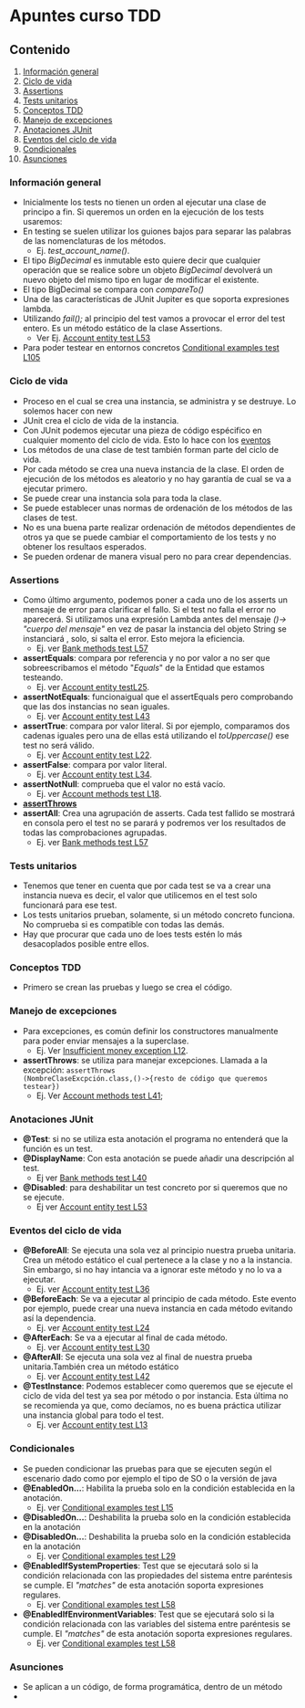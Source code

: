 # Apuntes curso TDD

## Contenido 
1. [Información general](#informacion-general)
2. [Ciclo de vida](#ciclo-de-vida)
3. [Assertions](#assertions)
4. [Tests unitarios](#tests-unitarios)
5. [Conceptos TDD](#conceptos-tdd)
6. [Manejo de excepciones](#manejo-de-excepciones)
7. [Anotaciones JUnit](#anotaciones-junit)
8. [Eventos del ciclo de vida](#eventos-del-ciclo-de-vida)
9. [Condicionales](#condicionales)
10. [Asunciones](#asunciones)



### Información general
- Inicialmente los tests no tienen un orden al ejecutar una clase de principo a fin. Si queremos un orden en la ejecución de los tests usaremos:
- En testing se suelen utilizar los guiones bajos para separar las palabras de las nomenclaturas de los métodos. 
  * Ej. *test_account_name()*.
- El tipo *BigDecimal* es inmutable esto quiere decir que cualquier operación que se realice sobre un objeto *BigDecimal* devolverá un nuevo objeto del mismo tipo en lugar de modificar el existente.
- El tipo BigDecimal se compara con *compareTo()*
- Una de las características de JUnit Jupiter es que soporta expresiones lambda.
- Utilizando *fail();* al principio del test vamos a provocar el error del test entero. Es un método estático de la clase Assertions.
   * Ver Ej. [Account entity test L53][account-entity-test-L53]
- Para poder testear en entornos concretos [Conditional examples test L105][conditional-examples-test-L105]


### Ciclo de vida
- Proceso en el cual se crea una instancia, se administra y se destruye. Lo solemos hacer con new
- JUnit crea el ciclo de vida de la instancia.
- Con JUnit podemos ejecutar una pieza de código espécifico en cualquier momento del ciclo de vida. Esto lo hace con los [eventos](#eventos-del-ciclo-de-vida)
- Los métodos de una clase de test también forman parte del ciclo de vida.
- Por cada método se crea una nueva instancia de la clase. El orden de ejecución de los métodos es aleatorio y no hay garantía de cual se va a ejecutar primero.
- Se puede crear una instancia sola para toda la clase.
- Se puede establecer unas normas de ordenación de los métodos de las clases de test.
- No es una buena parte realizar ordenación de métodos dependientes de otros ya que se puede cambiar el comportamiento de los tests y no obtener los resultaos esperados.
- Se pueden ordenar de manera visual pero no para crear dependencias.


### Assertions
- Como último argumento, podemos poner a cada uno de los asserts un mensaje de error para clarificar el fallo. Si el test no falla el error no aparecerá. Si utilizamos una expresión Lambda antes del mensaje
  *()-> "cuerpo del mensaje"* en vez de pasar la instancia del objeto String se instanciará , solo, si salta el error. Esto mejora la eficiencia.
   * Ej. ver [Bank methods test L57][bank-methods-test-L57]
- **assertEquals**: compara por referencia y no por valor a no ser que sobreescribamos el método "*Equals*" de la Entidad que estamos testeando. 
   * Ej. ver [Account entity testL25][account-entity-L25].
- **assertNotEquals**: funcionaigual que el assertEquals pero comprobando que las dos instancias no sean iguales.
   * Ej. ver [Account entity test L43][account-entity-test-L43]
- **assertTrue**: compara por valor literal. Si por ejemplo, comparamos dos cadenas iguales pero una de ellas está utilizando el *toUppercase()* ese test no será válido. 
   * Ej. ver [Account entity test L22][account-entity-test-L22].
- **assertFalse**: compara por valor literal.
   * Ej. ver [Account entity test L34][account-entity-test-L34].
- **assertNotNull**: comprueba que el valor no está vacío.
   * Ej. ver [Account methods test L18][account-methods-test-L18].
- [**assertThrows**](#manejo-de-excepciones)
- **assertAll**: Crea una agrupación de asserts. Cada test fallido se mostrará en consola pero el test no se parará y podremos ver los resultados de todas las comprobaciones agrupadas.
   * Ej. ver [Bank methods test L57][bank-methods-test-L57]

### Tests unitarios 
- Tenemos que tener en cuenta que por cada test se va a crear una instancia nueva es decir, el valor que utilicemos en el test solo funcionará para ese test.
- Los tests unitarios prueban, solamente, si un método concreto funciona. No comprueba si es compatible con todas las demás.
- Hay que procurar que cada uno de loes tests estén lo más desacoplados posible entre ellos.

### Conceptos TDD
- Primero se crean las pruebas y luego se crea el código.

### Manejo de excepciones
- Para excepciones, es común definir los constructores manualmente para poder enviar mensajes a la superclase.
   * Ej. Ver [Insufficient money exception L12][insufficient-money-exception-L12].
- **assertThrows**: se utiliza para manejar excepciones. Llamada a la excepción:
    <code>assertThrows (NombreClaseExcpción.class,()->{resto de código que queremos testear})</code>
   * Ej. Ver [Account methods test L41][account-methods-test-L41];
    
### Anotaciones JUnit
- **@Test**: si no se utiliza esta anotación el programa no entenderá que la función es un test.
- **@DisplayName**: Con esta anotación se puede añadir una descripción al test.
   * Ej ver [Bank methods test L40][bank-methods-test-L40]
- **@Disabled**: para deshabilitar un test concreto por si queremos que no se ejecute.
   * Ej ver [Account entity test L53][account-entity-test-L53]

 ### Eventos del ciclo de vida
- **@BeforeAll**: Se ejecuta una sola vez al principio nuestra prueba unitaria. Crea un método estático el cual pertenece a la clase y no a la instancia. Sin embargo, si no hay intancia va a ignorar este método y no lo va a ejecutar.
   * Ej. ver  [Account entity test L36][account-entity-test-L36]
- **@BeforeEach**: Se va a ejecutar al principio de cada método. Este evento por ejemplo, puede crear una nueva instancia en cada método evitando así la dependencia.
   * Ej. ver  [Account entity test L24][account-entity-test-L24]
- **@AfterEach**: Se va a ejecutar al final de cada método.
   * Ej. ver  [Account entity test L30][account-entity-test-L30]
- **@AfterAll**: Se ejecuta una sola vez al final de nuestra prueba unitaria.También crea un método estático
   * Ej. ver  [Account entity test L42][account-entity-test-L42]
- **@TestInstance**: Podemos establecer como queremos que se ejecute el ciclo de vida del test ya sea por método o por instancia. Esta última no se recomienda ya que, como decíamos, no es buena práctica utilizar una instancia global para todo el test.
   * Ej. ver  [Account entity test L13][account-entity-test-L13]

### Condicionales
- Se pueden condicionar las pruebas para que se ejecuten según el escenario dado como por ejemplo el tipo de SO o la versión de java
- **@EnabledOn...**: Habilita la prueba solo en la condición establecida en la anotación.
  * Ej. ver  [Conditional examples test L15][conditional-examples-test-L15]
- **@DisabledOn...**: Deshabilita la prueba solo en la condición establecida en la anotación
- **@DisabledOn...**: Deshabilita la prueba solo en la condición establecida en la anotación
  * Ej. ver [Conditional examples test L29][conditional-examples-test-L29]
- **@EnabledIfSystemProperties**: Test que se ejecutará solo si la condición relacionada con las propiedades del sistema entre paréntesis se cumple. El *"matches"* de esta anotación soporta expresiones regulares.
  * Ej. ver [Conditional examples test L58][conditional-examples-test-L58]
- **@EnabledIfEnvironmentVariables**: Test que se ejecutará solo si la condición relacionada con las variables del sistema entre paréntesis se cumple. El *"matches"* de esta anotación soporta expresiones regulares.
  * Ej. ver [Conditional examples test L58][conditional-examples-test-L58]

### Asunciones
- Se aplican a un código, de forma programática, dentro de un método
- 


[account-entity-L25]: https://github.com/irinacadu/TDD-Course/blob/1c67331cc3952452c4dc9148d7a75f9626febf2e/src/main/java/tddCourse/tdd/Entities/Account.java#L25
[account-entity-test-L22]: https://github.com/irinacadu/TDD-Course/blob/c81aa88ec3b839221f58b29aa03bd766f36b108f/src/test/java/tddCourse/tdd/Entities/AccountTest.java#L22
[account-entity-test-L34]: https://github.com/irinacadu/TDD-Course/blob/c81aa88ec3b839221f58b29aa03bd766f36b108f/src/test/java/tddCourse/tdd/Entities/AccountTest.java#L34
[account-entity-test-L43]: https://github.com/irinacadu/TDD-Course/blob/c81aa88ec3b839221f58b29aa03bd766f36b108f/src/test/java/tddCourse/tdd/Entities/AccountTest.java#L43
[account-entity-test-L53]:https://github.com/irinacadu/TDD-Course/blob/7ed3ffc7cd1db2a334db6e14e791556e75c2558e/src/test/java/tddCourse/tdd/Entities/AccountTest.java#L53
[account-entity-test-L24]:https://github.com/irinacadu/TDD-Course/blob/463ad1da5012fe0478193b52216263abecec1d53/src/test/java/tddCourse/tdd/Entities/AccountTest.java#L24
[account-entity-test-L30]:https://github.com/irinacadu/TDD-Course/blob/463ad1da5012fe0478193b52216263abecec1d53/src/test/java/tddCourse/tdd/Entities/AccountTest.java#L30
[account-entity-test-L36]: https://github.com/irinacadu/TDD-Course/blob/133e856b7c03dbe2b2b287fe77216b839fe773c5/src/test/java/tddCourse/tdd/Entities/AccountTest.java#L36
[account-entity-test-L42]:https://github.com/irinacadu/TDD-Course/blob/133e856b7c03dbe2b2b287fe77216b839fe773c5/src/test/java/tddCourse/tdd/Entities/AccountTest.java#L42
[account-entity-test-L13]:https://github.com/irinacadu/TDD-Course/blob/133e856b7c03dbe2b2b287fe77216b839fe773c5/src/test/java/tddCourse/tdd/Entities/AccountTest.java#L13
[account-methods-test-L18]:https://github.com/irinacadu/TDD-Course/blob/1c67331cc3952452c4dc9148d7a75f9626febf2e/src/test/java/tddCourse/tdd/AccountMethods/AccountMethodsTest.java#L18
[insufficient-money-exception-L12]:https://github.com/irinacadu/TDD-Course/blob/3189652547adebbae4f378dd92a15d479a266113/src/test/java/tddCourse/tdd/Exceptions/InsufficientMoneyException.java#L12
[account-methods-test-L41]:https://github.com/irinacadu/TDD-Course/blob/3189652547adebbae4f378dd92a15d479a266113/src/test/java/tddCourse/tdd/AccountMethods/AccountMethodsTest.java#L41
[bank-methods-test-L57]:https://github.com/irinacadu/TDD-Course/blob/ebbb87b0c61c28ce568c35ed125fa9954f49c9cb/src/test/java/tddCourse/tdd/TransactionsMethods/BankMethodsTest.java#L57
[bank-methods-test-L40]:https://github.com/irinacadu/TDD-Course/blob/a60ab82f17dad03b56a07f427d87f958e4ee95d8/src/test/java/tddCourse/tdd/TransactionsMethods/BankMethodsTest.java#L40
[conditional-examples-test-L15]: https://github.com/irinacadu/TDD-Course/blob/f247291c1ab3de81a49736c769c177bf33651093/src/test/java/tddCourse/tdd/ConditionalTestsExamples/ConditionalTestsExamples.java#L15
[conditional-examples-test-L29]:https://github.com/irinacadu/TDD-Course/blob/f247291c1ab3de81a49736c769c177bf33651093/src/test/java/tddCourse/tdd/ConditionalTestsExamples/ConditionalTestsExamples.java#L29
[conditional-examples-test-L58]:https://github.com/irinacadu/TDD-Course/blob/f247291c1ab3de81a49736c769c177bf33651093/src/test/java/tddCourse/tdd/ConditionalTestsExamples/ConditionalTestsExamples.java#L58
[conditional-examples-test-L66]:https://github.com/irinacadu/TDD-Course/blob/f247291c1ab3de81a49736c769c177bf33651093/src/test/java/tddCourse/tdd/ConditionalTestsExamples/ConditionalTestsExamples.java#L66
[conditional-examples-test-L105]: https://github.com/irinacadu/TDD-Course/blob/f247291c1ab3de81a49736c769c177bf33651093/src/test/java/tddCourse/tdd/ConditionalTestsExamples/ConditionalTestsExamples.java#L105